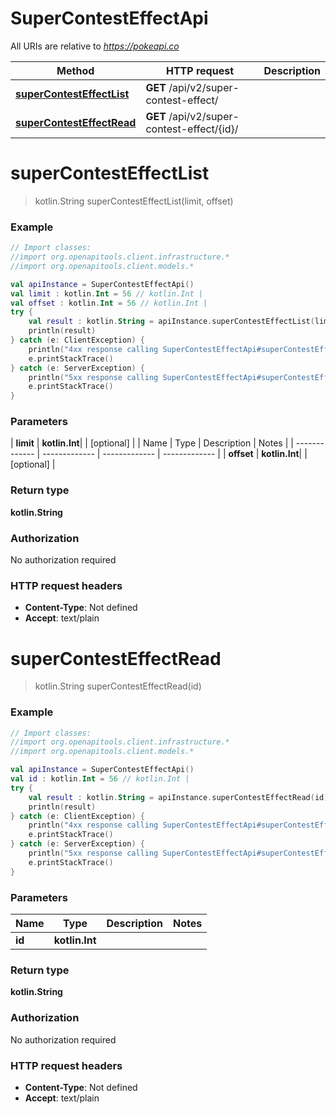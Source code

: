 # SuperContestEffectApi

All URIs are relative to *https://pokeapi.co*

| Method | HTTP request | Description |
| ------------- | ------------- | ------------- |
| [**superContestEffectList**](SuperContestEffectApi.md#superContestEffectList) | **GET** /api/v2/super-contest-effect/ |  |
| [**superContestEffectRead**](SuperContestEffectApi.md#superContestEffectRead) | **GET** /api/v2/super-contest-effect/{id}/ |  |


<a id="superContestEffectList"></a>
# **superContestEffectList**
> kotlin.String superContestEffectList(limit, offset)



### Example
```kotlin
// Import classes:
//import org.openapitools.client.infrastructure.*
//import org.openapitools.client.models.*

val apiInstance = SuperContestEffectApi()
val limit : kotlin.Int = 56 // kotlin.Int | 
val offset : kotlin.Int = 56 // kotlin.Int | 
try {
    val result : kotlin.String = apiInstance.superContestEffectList(limit, offset)
    println(result)
} catch (e: ClientException) {
    println("4xx response calling SuperContestEffectApi#superContestEffectList")
    e.printStackTrace()
} catch (e: ServerException) {
    println("5xx response calling SuperContestEffectApi#superContestEffectList")
    e.printStackTrace()
}
```

### Parameters
| **limit** | **kotlin.Int**|  | [optional] |
| Name | Type | Description  | Notes |
| ------------- | ------------- | ------------- | ------------- |
| **offset** | **kotlin.Int**|  | [optional] |

### Return type

**kotlin.String**

### Authorization

No authorization required

### HTTP request headers

 - **Content-Type**: Not defined
 - **Accept**: text/plain

<a id="superContestEffectRead"></a>
# **superContestEffectRead**
> kotlin.String superContestEffectRead(id)



### Example
```kotlin
// Import classes:
//import org.openapitools.client.infrastructure.*
//import org.openapitools.client.models.*

val apiInstance = SuperContestEffectApi()
val id : kotlin.Int = 56 // kotlin.Int | 
try {
    val result : kotlin.String = apiInstance.superContestEffectRead(id)
    println(result)
} catch (e: ClientException) {
    println("4xx response calling SuperContestEffectApi#superContestEffectRead")
    e.printStackTrace()
} catch (e: ServerException) {
    println("5xx response calling SuperContestEffectApi#superContestEffectRead")
    e.printStackTrace()
}
```

### Parameters
| Name | Type | Description  | Notes |
| ------------- | ------------- | ------------- | ------------- |
| **id** | **kotlin.Int**|  | |

### Return type

**kotlin.String**

### Authorization

No authorization required

### HTTP request headers

 - **Content-Type**: Not defined
 - **Accept**: text/plain

